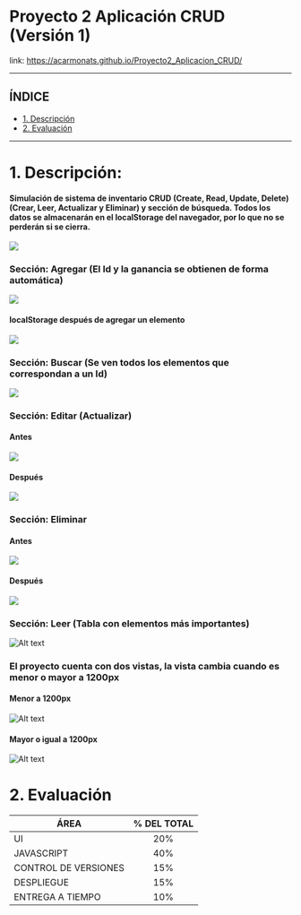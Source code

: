 # Proyecto 2 Aplicación CRUD (Versión 1)
link: https://acarmonats.github.io/Proyecto2_Aplicacion_CRUD/
****


## **ÍNDICE**

* [1. Descripción](#1-descripción)
* [2. Evaluación](#2-evaluación)

---
# 1. Descripción: 

#### Simulación de sistema de inventario CRUD (Create, Read, Update, Delete) (Crear, Leer, Actualizar y Eliminar) y sección de búsqueda. Todos los datos se almacenarán en el localStorage del navegador, por lo que no se perderán si se cierra.
![](assets/README%2000.png)

### Sección: Agregar (El Id y la ganancia se obtienen de forma automática)

![](assets/README%2003.png)

#### localStorage después de agregar un elemento

![](assets/README%2004.png)

### Sección: Buscar (Se ven todos los elementos que correspondan a un Id)

![](assets/README%2005.png)

### Sección: Editar (Actualizar)

#### Antes

![](assets/README%2006.png)

#### Después

![](assets/README%2007.png)

### Sección: Eliminar

#### Antes

![](assets/README%2008.png)

#### Después

![](assets/README%2009.png)

### Sección: Leer (Tabla con elementos más importantes)

![Alt text](assets/README%2010.png)


### El proyecto cuenta con dos vistas, la vista cambia cuando es menor o mayor a 1200px 

#### Menor a 1200px

![Alt text](assets/README%2002.png)

#### Mayor o igual a 1200px

![Alt text](assets/README%2001.png)

# 2. Evaluación

| ÁREA       | % DEL TOTAL |
| ------------- |:-------------:|
| UI      | 20%     |
| JAVASCRIPT      | 40%     |
| CONTROL DE VERSIONES      | 15%     |
| DESPLIEGUE | 15%      |
| ENTREGA A TIEMPO | 10%      |
